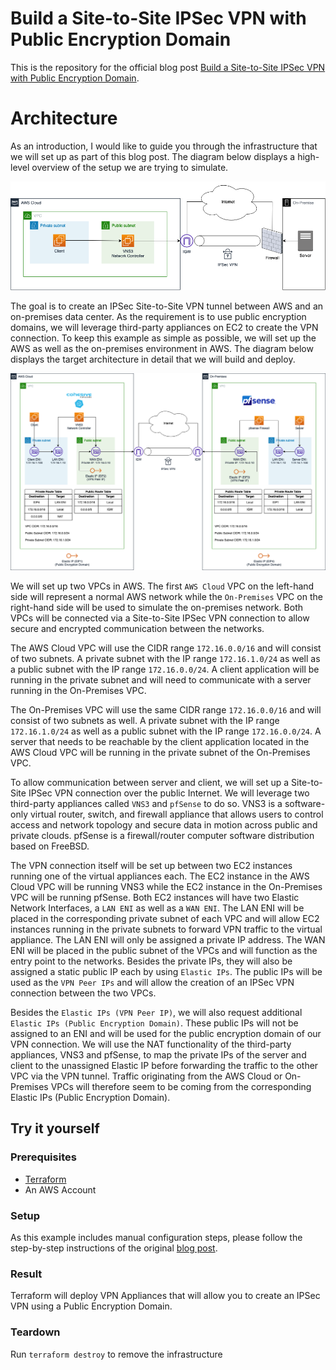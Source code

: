 # Build a Site-to-Site IPSec VPN with Public Encryption Domain

This is the repository for the official blog post [Build a Site-to-Site IPSec VPN with Public Encryption Domain](https://www.hendrikhagen.com/blog/2023-06-05-vpn-public-encryption-domain/).

# Architecture

As an introduction, I would like to guide you through the infrastructure that we will set up as part of this blog post. The diagram below displays a high-level overview of the setup we are trying to simulate.

![Overview](media/vpn-public-encryption-domain-overview.png)

The goal is to create an IPSec Site-to-Site VPN tunnel between AWS and an on-premises data center. As the requirement is to use public encryption domains, we will leverage third-party appliances on EC2 to create the VPN connection. To keep this example as simple as possible, we will set up the AWS as well as the on-premises environment in AWS. The diagram below displays the target architecture in detail that we will build and deploy.

![Architecture](media/vpn-public-encryption-domain-architecture.png)

We will set up two VPCs in AWS. The first `AWS Cloud` VPC on the left-hand side will represent a normal AWS network while the `On-Premises` VPC on the right-hand side will be used to simulate the on-premises network. Both VPCs will be connected via a Site-to-Site IPSec VPN connection to allow secure and encrypted communication between the networks.

The AWS Cloud VPC will use the CIDR range `172.16.0.0/16` and will consist of two subnets. A private subnet with the IP range `172.16.1.0/24` as well as a public subnet with the IP range `172.16.0.0/24`. A client application will be running in the private subnet and will need to communicate with a server running in the On-Premises VPC. 

The On-Premises VPC will use the same CIDR range `172.16.0.0/16` and will consist of two subnets as well. A private subnet with the IP range `172.16.1.0/24` as well as a public subnet with the IP range `172.16.0.0/24`. A server that needs to be reachable by the client application located in the AWS Cloud VPC will be running in the private subnet of the On-Premises VPC. 

To allow communication between server and client, we will set up a Site-to-Site IPSec VPN connection over the public Internet. We will leverage two third-party appliances called `VNS3` and `pfSense` to do so. VNS3 is a software-only virtual router, switch, and firewall appliance that allows users to control access and network topology and secure data in motion across public and private clouds. pfSense is a firewall/router computer software distribution based on FreeBSD.

The VPN connection itself will be set up between two EC2 instances running one of the virtual appliances each. The EC2 instance in the AWS Cloud VPC will be running VNS3 while the EC2 instance in the On-Premises VPC will be running pfSense. Both EC2 instances will have two Elastic Network Interfaces, a `LAN ENI` as well as a `WAN ENI`. The LAN ENI will be placed in the corresponding private subnet of each VPC and will allow EC2 instances running in the private subnets to forward VPN traffic to the virtual appliance. The LAN ENI will only be assigned a private IP address. The WAN ENI will be placed in the public subnet of the VPCs and will function as the entry point to the networks. Besides the private IPs, they will also be assigned a static public IP each by using `Elastic IPs`. The public IPs will be used as the `VPN Peer IPs` and will allow the creation of an IPSec VPN connection between the two VPCs.

Besides the `Elastic IPs (VPN Peer IP)`, we will also request additional `Elastic IPs (Public Encryption Domain)`. These public IPs will not be assigned to an ENI and will be used for the public encryption domain of our VPN connection. We will use the NAT functionality of the third-party appliances, VNS3 and pfSense, to map the private IPs of the server and client to the unassigned Elastic IP before forwarding the traffic to the other VPC via the VPN tunnel. Traffic originating from the AWS Cloud or On-Premises VPCs will therefore seem to be coming from the corresponding Elastic IPs (Public Encryption Domain).

## Try it yourself

### Prerequisites

- [Terraform](https://developer.hashicorp.com/terraform/downloads)
- An AWS Account

### Setup

As this example includes manual configuration steps, please follow the step-by-step instructions of the original [blog post](https://www.hendrikhagen.com/blog/2023-06-05-vpn-public-encryption-domain/).

### Result

Terraform will deploy VPN Appliances that will allow you to create an IPSec VPN using a Public Encryption Domain.

### Teardown

Run `terraform destroy` to remove the infrastructure

